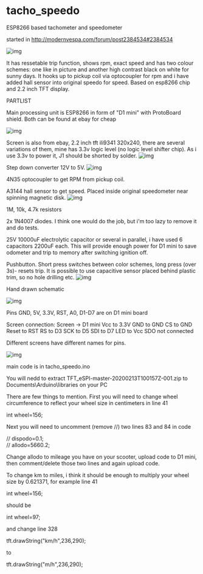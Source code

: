 # tacho_speedo
ESP8266 based tachometer and speedometer

started in http://modernvespa.com/forum/post2384534#2384534




![img](https://i.postimg.cc/6tdJM6Yx/IMG-20200206-070351.jpg)

It has ressetable trip function, shows rpm, exact speed and has two colour schemes: one like in picture and another high contrast black on white for sunny days. It hooks up to pickup coil via optocoupler for rpm and i have added hall sensor into original speedo for speed. Based on esp8266 chip and 2.2 inch TFT display.

PARTLIST

Main processing unit is ESP8266 in form of "D1 mini" with ProtoBoard shield. Both can be found at ebay for cheap

![img](https://www.picclickimg.com/d/l400/pict/163566262128_/Mini-ESP8266-ESP-12-WeMos-D1-NodeMcu-WIFI-Development.jpg)

Screen is also from ebay, 2.2 inch tft ili9341 320x240, there are several variations of them, mine has 3.3v logic level (no logic level shifter chip). As i use 3.3v to power it, J1 should be shorted by solder.
![img](https://hackster.imgix.net/uploads/image/file/60743/LCD22.jpg)

Step down converter 12V to 5V.
![img](https://ram-e-shop.com/wp-content/uploads/2018/09/dc_dc_301.jpg)

4N35 optocoupler to get RPM from pickup coil.

A3144 hall sensor to get speed. Placed inside original speedometer near spinning magnetic disk.
![img](https://www.howacarworks.com/illustration/1655/inside-a-mechanical-speedometer.png)

1M, 10k, 4.7k resistors

2x 1N4007 diodes. I think one would do the job, but i'm too lazy to remove it and do tests.

25V 10000uF electrolytic capacitor or several in parallel, i have used 6 capacitors 2200uF each. This will provide enough power for D1 mini to save odometer and trip to memory after switching ignition off.

Pushbutton. Short press switches between color schemes, long press (over 3s)- resets trip. 
It is possible to use capacitive sensor placed behind plastic trim, so no hole drilling etc.
![img](https://pg-cdn-a2.datacaciques.com/wm/NDAy/4174414326/2681266511.jpg)



Hand drawn schematic

![img](https://i.postimg.cc/B6wL8GG2/IMG-20200212-193810.jpg)


Pins GND, 5V, 3.3V, RST, A0, D1-D7 are on D1 mini board

Screen connection:
Screen -> D1 mini
Vcc to 3.3V
GND to GND
CS to GND
Reset to RST
RS to D3
SCK to D5
SDI to D7
LED to Vcc
SDO not connected

Different screens have different names for pins.

![img](https://i.postimg.cc/52K8YGW5/IMG-20200213-104950-631.png)



main code is in tacho_speedo.ino

You will nedd to extract TFT_eSPI-master-20200213T100157Z-001.zip to Documents\Arduino\libraries on your PC


There are few things to mention. First you will need to change wheel circumference to reflect your wheel size in centimeters  in line 41

int wheel=156;

Next you will need to uncomment (remove //) two lines 83 and 84 in code

//  dispodo=0.1;  
//  allodo=5660.2;

Change allodo to mileage you have on your scooter, upload code to D1 mini, then comment/delete those two lines and again upload code.


To change km to miles, i think it should be enough to multiply your wheel size by 0.621371,  for example line 41

int wheel=156;

should be

int wheel=97;

and change line 328

 tft.drawString("km/h",236,290);
 
to

 tft.drawString("m/h",236,290);
